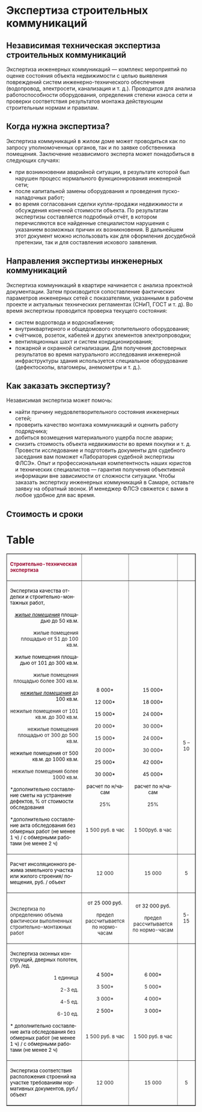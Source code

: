 # Экспертиза строительных коммуникаций
## Независимая техническая экспертиза строительных коммуникаций
Экспертиза инженерных коммуникаций — комплекс мероприятий по оценке состояния объекта недвижимости с целью выявления повреждений систем инженерно-технического обеспечения (водопровод, электросети, канализация и т. д.). Проводится для анализа работоспособности оборудования, определения степени износа сети и проверки соответствия результатов монтажа действующим строительным нормам и правилам.
## Когда нужна экспертиза?
Экспертиза коммуникаций в жилом доме может проводиться как по запросу уполномоченных органов, так и по заявке собственника помещения. Заключение независимого эксперта может понадобиться в следующих случаях:
- при возникновении аварийной ситуации, в результате которой был нарушен процесс нормального функционирования инженерной сети;
- после капитальной замены оборудования и проведения пуско-наладочных работ;
- во время согласования сделки купли-продажи недвижимости и обсуждения конечной стоимости объекта.
По результатам экспертизы составляется подробный отчёт, в котором перечисляются все найденные специалистом нарушения с указанием возможных причин их возникновения. В дальнейшем этот документ можно использовать как для оформления досудебной претензии, так и для составления искового заявления.
## Направления экспертизы инженерных коммуникаций
Экспертиза коммуникаций в квартире начинается с анализа проектной документации. Затем производится сопоставление фактических параметров инженерных сетей с показателями, указанными в рабочем проекте и актуальных технических регламентах (СНиП, ГОСТ и т. д).
Во время экспертизы проводится проверка текущего состояния:
- систем водоотвода и водоснабжения;
- внутриквартирного и общедомового отопительного оборудования;
- счётчиков, розеток, кабелей и других элементов электропроводки;
- вентиляционных шахт и систем кондиционирования;
- пожарной и охранной сигнализации.
Для получения достоверных результатов во время натурального исследования инженерной инфраструктуры здания используется специальное оборудование (дефектоскопы, влагомеры, анемометры и т. д.).
## Как заказать экспертизу?
Независимая экспертиза может помочь:
- найти причину неудовлетворительного состояния инженерных сетей;
- проверить качество монтажа коммуникаций и оценить работу подрядчика;
- добиться возмещения материального ущерба после аварии;
- снизить стоимость объекта недвижимости во время покупки и т. д.
Провести исследование и подготовить документы для судебного заседания вам поможет «Лаборатория судебной экспертизы ФЛСЭ». Опыт и профессиональная компетентность наших юристов и технических специалистов — гарантия получения объективной информации вне зависимости от сложности ситуации.
Чтобы заказать экспертизу инженерных коммуникаций в Самаре, оставьте заявку на обратный звонок. И менеджер ФЛСЭ свяжется с вами в любое удобное для вас время.
## Стоимость и сроки
# Table
<table border="1" cellpadding="0" cellspacing="0" class="price-list">
<tbody>
<tr class="table-header_blue">
<td valign="bottom" width="364">
<p class="western"><span style="color: #9b062e;"><span style="font-size: small;"><strong>Строительно-техническая экспертиза</strong></span></span></p>
</td>
<td width="118">
<p class="western"> </p>
</td>
<td width="136">
<p align="center" class="western"> </p>
</td>
<td width="62">
<p align="center" class="western"> </p>
</td>
</tr>
<tr valign="bottom">
<td width="364">
<p class="western" lang="en-US"><span style="color: #000000;"><span style="font-size: small;"><span lang="ru-RU">Экспертиза качества отделки и строительно-монтажных работ, </span></span></span></p>
<p align="right" class="western" lang="en-US"><span style="color: #000000;"><span style="font-size: small;"><span lang="ru-RU"><em><u>жилые помещения</u></em></span></span></span><span style="color: #000000;"><span style="font-size: small;"><span lang="ru-RU"> площадью до 50 кв.м.</span></span></span></p>
<p align="right" class="western"><span style="font-size: small;">жилые помещения площадью от 51 до 100 кв.м.</span></p>
<p align="right" class="western" lang="en-US"><span style="color: #000000;"><span style="font-size: small;"><span lang="ru-RU">жилые помещения площадью от 101 до 300 кв.м. </span></span></span></p>
<p align="right" class="western"><span style="font-size: small;">жилые помещения площадью более 300 кв.м. </span></p>
<p align="right" class="western" lang="en-US"><span style="color: #000000;"><span style="font-size: small;"><span lang="ru-RU"><em><u>нежилые помещения</u></em></span></span></span><span style="color: #000000;"><span style="font-size: small;"><span lang="ru-RU"> до 100 кв.м.</span></span></span></p>
<p align="right" class="western"><span style="font-size: small;">нежилые помещения от 101 кв.м. до 300 кв.м.</span></p>
<p align="right" class="western"><span style="font-size: small;">нежилые помещения площадью от 300 до 500 кв.м.</span></p>
<p align="right" class="western" lang="en-US"><span style="color: #000000;"><span style="font-size: small;"><span lang="ru-RU">нежилые помещения от 500 кв.м. до 1000 кв.м.</span></span></span></p>
<p align="right" class="western"><span style="font-size: small;">нежилые помещения более 1000 кв.м.</span></p>
<p class="western" lang="en-US"><span style="color: #000000;"><span style="font-size: small;"><span lang="ru-RU">*дополнительно составление сметы на устранение дефектов, % от стоимости обследования</span></span></span></p>
<p class="western" lang="en-US"><span style="color: #000000;"><span style="font-size: small;"><span lang="ru-RU">*дополнительно составление акта обследования без обмерных работ (не менее 1 ч) / с обмерными работами (не менее 2 ч)</span></span></span></p>
</td>
<td width="118">
<p align="center" class="western" lang="en-US"><span style="color: #000000;"><span style="font-size: small;"><span lang="ru-RU">8 000*</span></span></span></p>
<p align="center" class="western" lang="en-US"><span style="color: #000000;"><span style="font-size: small;"><span lang="ru-RU">12 000*</span></span></span></p>
<p align="center" class="western" lang="en-US"><span style="color: #000000;"><span style="font-size: small;"><span lang="ru-RU">15 000*</span></span></span></p>
<p align="center" class="western"><span style="font-size: small;">20 000*</span></p>
<p align="center" class="western"><span style="font-size: small;">15 000*</span></p>
<p align="center" class="western"><span style="font-size: small;">20 000*</span></p>
<p align="center" class="western" lang="en-US"><span style="color: #000000;"><span style="font-size: small;"><span lang="ru-RU">25 000*</span></span></span></p>
<p align="center" class="western" lang="en-US"><span style="color: #000000;"><span style="font-size: small;"><span lang="ru-RU">30 000*</span></span></span></p>
<p align="center" class="western" lang="en-US"><span style="color: #000000;"><span style="font-size: small;"><span lang="ru-RU">расчет по н</span></span></span><span style="color: #000000;"><span style="font-size: small;">/</span></span><span style="color: #000000;"><span style="font-size: small;"><span lang="ru-RU">часам</span></span></span></p>
<p align="center" class="western"><span style="font-size: small;">25% </span></p>
<p align="center" class="western"> </p>
<p align="center" class="western"><span style="font-size: small;">1 500 руб. в час</span></p>
<p align="center" class="western"> </p>
</td>
<td width="136">
<p align="center" class="western" lang="en-US"><span style="color: #000000;"><span style="font-size: small;"><span lang="ru-RU">15 000*</span></span></span></p>
<p align="center" class="western" lang="en-US"><span style="color: #000000;"><span style="font-size: small;"><span lang="ru-RU">18 000*</span></span></span></p>
<p align="center" class="western" lang="en-US"><span style="color: #000000;"><span style="font-size: small;"><span lang="ru-RU">24 000*</span></span></span></p>
<p align="center" class="western"><span style="font-size: small;">30 000*</span></p>
<p align="center" class="western"><span style="font-size: small;">24 000*</span></p>
<p align="center" class="western"><span style="font-size: small;">30 000*</span></p>
<p align="center" class="western" lang="en-US"><span style="color: #000000;"><span style="font-size: small;"><span lang="ru-RU">42 000*</span></span></span></p>
<p align="center" class="western" lang="en-US"><span style="color: #000000;"><span style="font-size: small;"><span lang="ru-RU">45 000*</span></span></span></p>
<p align="center" class="western" lang="en-US"><span style="color: #000000;"><span style="font-size: small;"><span lang="ru-RU">расчет по н</span></span></span><span style="color: #000000;"><span style="font-size: small;">/</span></span><span style="color: #000000;"><span style="font-size: small;"><span lang="ru-RU">часам</span></span></span></p>
<p align="center" class="western"><span style="font-size: small;">25% </span></p>
<p align="center" class="western"> </p>
<p align="center" class="western"><span style="font-size: small;">1 500руб. в час</span></p>
<p align="center" class="western"> </p>
</td>
<td width="62">
<p align="center" class="western"><span style="font-size: small;">5 – 10</span></p>
<p align="center" class="western"> </p>
<p align="center" class="western"> </p>
<p align="center" class="western"> </p>
<p align="center" class="western"> </p>
<p align="center" class="western"> </p>
<p align="center" class="western"> </p>
<p align="center" class="western"> </p>
</td>
</tr>
<tr>
<td valign="bottom" width="364">
<p class="western" lang="en-US"><span style="color: #000000;"><span style="font-size: small;"><span lang="ru-RU">Расчет инсоляционного режима земельного участка или жилого строения/ помещения, руб. / объект</span></span></span></p>
</td>
<td width="118">
<p align="center" class="western"><span style="font-size: small;">12 000</span></p>
</td>
<td width="136">
<p align="center" class="western"><span style="font-size: small;">15 000</span></p>
</td>
<td width="62">
<p align="center" class="western"><span style="font-size: small;">5</span></p>
</td>
</tr>
<tr>
<td valign="bottom" width="364">
<p class="western"><span style="font-size: small;">Экспертиза по определению объема фактически выполненных строительно-монтажных работ</span></p>
</td>
<td width="118">
<p align="center" class="western" lang="en-US"><span style="color: #000000;"><span style="font-size: small;"><span lang="ru-RU">от 25 000 руб.</span></span></span></p>
<p align="center" class="western"><span style="font-size: small;">предел рассчитывается по нормо-часам</span></p>
</td>
<td width="136">
<p align="center" class="western" lang="en-US"><span style="color: #000000;"><span style="font-size: small;"><span lang="ru-RU">от 32 000 руб.</span></span></span></p>
<p align="center" class="western"><span style="font-size: small;">предел рассчитывается по нормо-часам</span></p>
</td>
<td width="62">
<p align="center" class="western"><span style="font-size: small;">5-15</span></p>
</td>
</tr>
<tr valign="bottom">
<td width="364">
<p class="western" lang="en-US"><span style="color: #000000;"><span style="font-size: small;"><span lang="ru-RU">Экспертиза оконных конструкций, дверных полотен, руб. /ед.</span></span></span></p>
<p align="right" class="western"><span style="font-size: small;">1 единица</span></p>
<p align="right" class="western"><span style="font-size: small;">2-3 ед.</span></p>
<p align="right" class="western"><span style="font-size: small;">4-5 ед.</span></p>
<p align="right" class="western"><span style="font-size: small;">6-10 ед.</span></p>
<p class="western" lang="en-US"><span style="color: #000000;"><span style="font-size: small;"><span lang="ru-RU">* дополнительно составление акта обследования без обмерных работ (не менее 1 ч) / с обмерными работами (не менее 2 ч)</span></span></span></p>
</td>
<td width="118">
<p align="center" class="western"> </p>
<p align="center" class="western" lang="en-US"><span style="color: #000000;"><span style="font-size: small;"><span lang="ru-RU">4 500*</span></span></span></p>
<p align="center" class="western"><span style="font-size: small;">3 500*</span></p>
<p align="center" class="western"><span style="font-size: small;">3 000*</span></p>
<p align="center" class="western" lang="en-US"><span style="color: #000000;"><span style="font-size: small;"><span lang="ru-RU">2 500*</span></span></span></p>
<p align="center" class="western"> </p>
<p align="center" class="western"><span style="font-size: small;">1 500 руб. в час</span></p>
<p align="center" class="western"> </p>
</td>
<td width="136">
<p align="center" class="western"> </p>
<p align="center" class="western" lang="en-US"><span style="color: #000000;"><span style="font-size: small;"><span lang="ru-RU">6 000*</span></span></span></p>
<p align="center" class="western"><span style="font-size: small;">5 000*</span></p>
<p align="center" class="western"><span style="font-size: small;">4 000*</span></p>
<p align="center" class="western" lang="en-US"><span style="color: #000000;"><span style="font-size: small;"><span lang="ru-RU">3 000*</span></span></span></p>
<p align="center" class="western"> </p>
<p align="center" class="western"><span style="font-size: small;">1 500 руб. в час</span></p>
<p align="center" class="western"> </p>
</td>
<td width="62">
<p align="center" class="western"> </p>
</td>
</tr>
<tr>
<td valign="bottom" width="364">
<p class="western" lang="en-US"><span style="color: #000000;"><span style="font-size: small;"><span lang="ru-RU">Экспертиза соответствия расположения строений на участке требованиям нормативных документов, руб./объект</span></span></span></p>
</td>
<td width="118">
<p align="center" class="western"><span style="font-size: small;">12 000</span></p>
</td>
<td width="136">
<p align="center" class="western"><span style="font-size: small;">15 000</span></p>
</td>
<td width="62">
<p align="center" class="western"><span style="font-size: small;">5</span></p>
</td>
</tr>
</tbody>
</table>